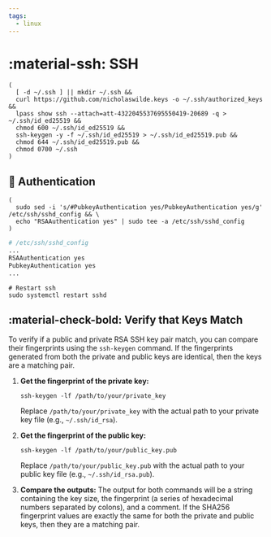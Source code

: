 ```yaml
---
tags:
  - linux
---
```

# :material-ssh: SSH

```shell
(
  [ -d ~/.ssh ] || mkdir ~/.ssh &&
  curl https://github.com/nicholaswilde.keys -o ~/.ssh/authorized_keys &&
  lpass show ssh --attach=att-4322045537695550419-20689 -q > ~/.ssh/id_ed25519 &&
  chmod 600 ~/.ssh/id_ed25519 &&
  ssh-keygen -y -f ~/.ssh/id_ed25519 > ~/.ssh/id_ed25519.pub &&
  chmod 644 ~/.ssh/id_ed25519.pub &&
  chmod 0700 ~/.ssh
)
```

## :key: Authentication

```shell
(
  sudo sed -i 's/#PubkeyAuthentication yes/PubkeyAuthentication yes/g' /etc/ssh/sshd_config && \
  echo "RSAAuthentication yes" | sudo tee -a /etc/ssh/sshd_config
)
```

```bash
# /etc/ssh/sshd_config
...
RSAAuthentication yes
PubkeyAuthentication yes
...
```

```shell
# Restart ssh
sudo systemctl restart sshd
```

## :material-check-bold: Verify that Keys Match

To verify if a public and private RSA SSH key pair match, you can compare their fingerprints using the `ssh-keygen` command. If the fingerprints generated from both the private and public keys are identical, then the keys are a matching pair.

1.  **Get the fingerprint of the private key:**
    ```shell
    ssh-keygen -lf /path/to/your/private_key
    ```
    Replace `/path/to/your/private_key` with the actual path to your private key file (e.g., `~/.ssh/id_rsa`).

2.  **Get the fingerprint of the public key:**
    ```shell
    ssh-keygen -lf /path/to/your/public_key.pub
    ```
    Replace `/path/to/your/public_key.pub` with the actual path to your public key file (e.g., `~/.ssh/id_rsa.pub`).

3.  **Compare the outputs:**
    The output for both commands will be a string containing the key size, the fingerprint (a series of hexadecimal numbers separated by colons), and a comment. If the SHA256 fingerprint values are exactly the same for both the private and public keys, then they are a matching pair.

